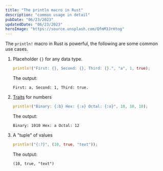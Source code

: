 ```yaml
---
title: "The println macro in Rust"
description: "common usage in detail"
pubDate: "06/23/2023"
updatedDate: "06/23/2023"
heroImage: "https://source.unsplash.com/QfmM3JrHtog"
---
```


The `println!` macro in Rust is powerful, the following are some common use cases.

1. Placeholder `{}` for any data type.
   ```rust
   println!("First: {}, Second: {}, Third: {}.", "a", 1, true);
   ```
   The output:
   ```
   First: a, Second: 1, Third: true.
   ```
2. [Traits](https://doc.rust-lang.org/book/ch10-02-traits.html)
   for numbers
   ```rust
   println!("Binary: {:b} Hex: {:x} Octal: {:o}", 10, 10, 10);
   ```
   The output:
   ```
   Binary: 1010 Hex: a Octal: 12
   ```
3. A "tuple" of values
   ```rust
   println!("{:?}", (10, true, "text"));
   ```
   The output:
   ```
   (10, true, "text")
   ```
